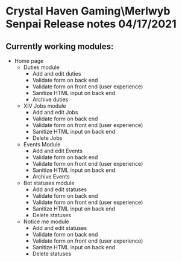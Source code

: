 # Crystal Haven Gaming\Merlwyb Senpai Release notes 04/17/2021

## Currently working modules:

- Home page
    - Duties module
        - Add and edit duties
        - Validate form on back end
        - Validate form on front end (user experience)
        - Sanitize HTML input on back end
        - Archive duties
    - XIV Jobs module
        - Add and edit Jobs
        - Validate form on back end
        - Validate form on front end (user experience)
        - Sanitize HTML input on back end
        - Delete Jobs
    - Events Module
        - Add and edit Events
        - Validate form on back end
        - Validate form on front end (user experience)
        - Sanitize HTML input on back end
        - Archive Events
    - Bot statuses module
        - Add and edit statuses
        - Validate form on back end
        - Validate form on front end (user experience)
        - Sanitize HTML input on back end
        - Delete statuses
    - Notice me module
        - Add and edit statuses
        - Validate form on back end
        - Validate form on front end (user experience)
        - Sanitize HTML input on back end
        - Delete statuses  
